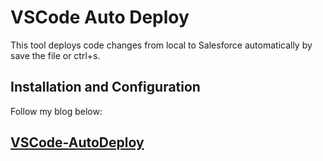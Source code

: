 # VSCode Auto Deploy
This tool deploys code changes from local to Salesforce automatically by save the file or ctrl+s.

## Installation and Configuration
Follow my blog below: 

## [VSCode-AutoDeploy](https://cloudjournal.co/2019/08/25/autosave-salesforce-using-gulp-and-vscode)